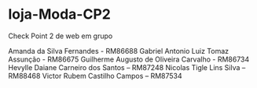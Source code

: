 # loja-Moda-CP2
Check Point 2 de web em grupo

Amanda da Silva Fernandes - RM86688
Gabriel Antonio Luiz Tomaz Assunção - RM86675
Guilherme Augusto de Oliveira Carvalho - RM86734 
Hevylle Daiane Carneiro dos Santos – RM87248 
Nicolas Tigle Lins Silva – RM88468 
Victor Rubem Castilho Campos – RM87534  
